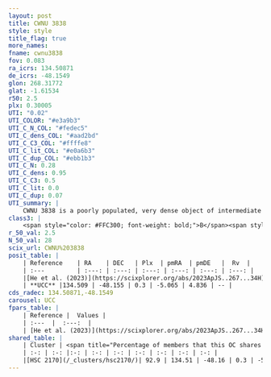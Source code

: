 ```yaml
---
layout: post
title: CWNU 3838
style: style
title_flag: true
more_names: 
fname: cwnu3838
fov: 0.083
ra_icrs: 134.50871
de_icrs: -48.1549
glon: 268.31772
glat: -1.61534
r50: 2.5
plx: 0.30005
UTI: "0.02"
UTI_COLOR: "#e3a9b3"
UTI_C_N_COL: "#fedec5"
UTI_C_dens_COL: "#aad2bd"
UTI_C_C3_COL: "#ffffe8"
UTI_C_lit_COL: "#e0a6b3"
UTI_C_dup_COL: "#ebb1b3"
UTI_C_N: 0.28
UTI_C_dens: 0.95
UTI_C_C3: 0.5
UTI_C_lit: 0.0
UTI_C_dup: 0.07
UTI_summary: |
    CWNU 3838 is a poorly populated, very dense object of intermediate C3 quality. It was recently reported in the literature.<br><br><span style="color: #99180f; font-weight: bold;">Warning: </span>This is very likely a duplicate object, which shares a large percentage of members with at least one previously reported entry.
class3: |
    <span style="color: #FFC300; font-weight: bold;">B</span><span style="color: #FFC300; font-weight: bold;">B</span>
r_50_val: 2.5
N_50_val: 28
scix_url: CWNU%203838
posit_table: |
    | Reference    | RA    | DEC   | Plx  | pmRA  | pmDE   |  Rv  |
    | :---         | :---: | :---: | :---: | :---: | :---: | :---: |
    |[He et al. (2023)](https://scixplorer.org/abs/2023ApJS..267...34H) | 134.521 | -48.164 | 0.3 | -5.075 | 4.836 | -- |
    | **UCC** |134.509 | -48.155 | 0.3 | -5.065 | 4.836 | -- | 
cds_radec: 134.50871,-48.1549
carousel: UCC
fpars_table: |
    | Reference |  Values |
    | :---  |  :---:  |
    | [He et al. (2023)](https://scixplorer.org/abs/2023ApJS..267...34H) | `A0=6.1, m-M=13.0, logA=6.7` |
shared_table: |
    | Cluster | <span title="Percentage of members that this OC shares with the ones listed">%</span>   | RA   | DEC   | Plx   | pmRA  | pmDE  | Rv | UTI |
    | :-: | :-: |:-: | :-: | :-: | :-: | :-: | :-: | :-: |
    |[HSC 2170](/_clusters/hsc2170/)| 92.9 | 134.51 | -48.16 | 0.3 | -5.07 | 4.84 | -- |0.47 |
---
```

